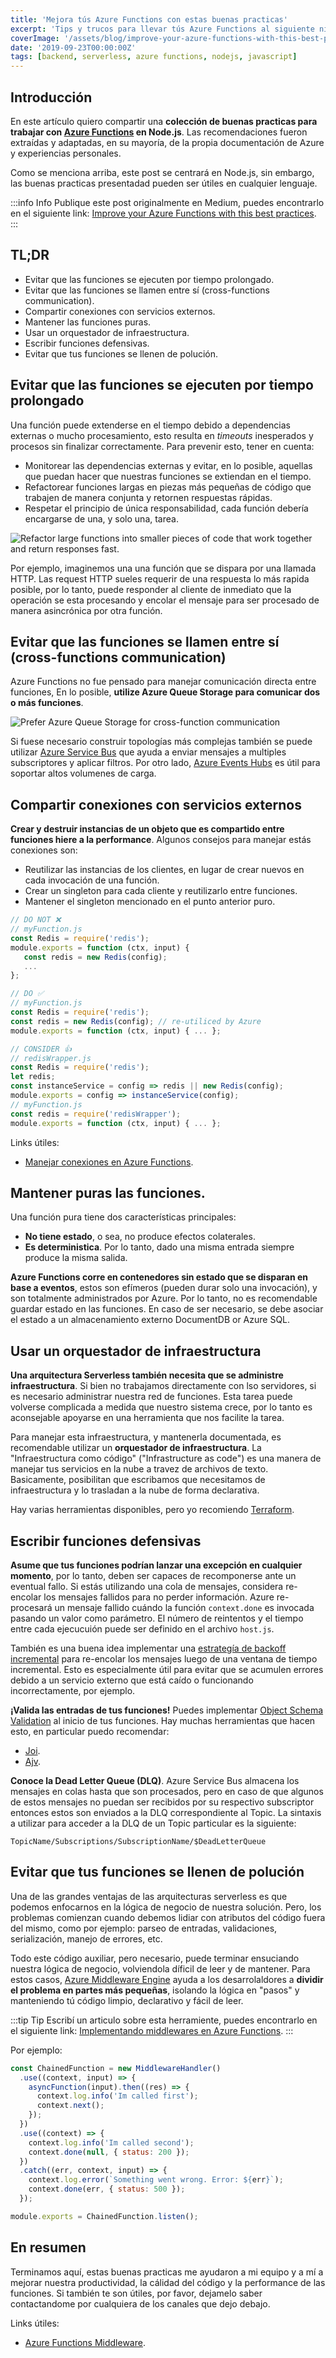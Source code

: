 ```yaml
---
title: 'Mejora tús Azure Functions con estas buenas practicas'
excerpt: 'Tips y trucos para llevar tús Azure Functions al siguiente nivel con Node.js.'
coverImage: '/assets/blog/improve-your-azure-functions-with-this-best-practices/cover.jpg'
date: '2019-09-23T00:00:00Z'
tags: [backend, serverless, azure functions, nodejs, javascript]
---
```


## Introducción

En este artículo quiero compartir una **colección de buenas practicas para trabajar con [Azure Functions](https://docs.microsoft.com/en-us/azure/azure-functions/) en Node.js**. Las recomendaciones fueron extraídas y adaptadas, en su mayoría, de la propia documentación de Azure y experiencias personales.

Como se menciona arriba, este post se centrará en Node.js, sin embargo, las buenas practicas presentadad pueden ser útiles en cualquier lenguaje.

:::info Info
Publique este post originalmente en Medium, puedes encontrarlo en el siguiente link: [Improve your Azure Functions with this best practices](https://medium.com/@emanuelcasco/improve-your-azure-functions-with-this-best-practices-da8fd0123318).
:::

## TL;DR

- Evitar que las funciones se ejecuten por tiempo prolongado.
- Evitar que las funciones se llamen entre sí (cross-functions communication).
- Compartir conexiones con servicios externos.
- Mantener las funciones puras.
- Usar un orquestador de infraestructura.
- Escribir funciones defensivas.
- Evitar que tus funciones se llenen de polución.

## Evitar que las funciones se ejecuten por tiempo prolongado

Una función puede extenderse en el tiempo debido a dependencias externas o mucho procesamiento, esto resulta en _timeouts_ inesperados y procesos sin finalizar correctamente. Para prevenir esto, tener en cuenta:

- Monitorear las dependencias externas y evitar, en lo posible, aquellas que puedan hacer que nuestras funciones se extiendan en el tiempo.
- Refactorear funciones largas en piezas más pequeñas de código que trabajen de manera conjunta y retornen respuestas rápidas.
- Respetar el principio de única responsabilidad, cada función debería encargarse de una, y solo una, tarea.

![Refactor large functions into smaller pieces of code that work together and return responses fast.](/assets/blog/improve-your-azure-functions-with-this-best-practices/image01.png)

Por ejemplo, imaginemos una una función que se dispara por una llamada HTTP. Las request HTTP sueles requerir de una respuesta lo más rapida posible, por lo tanto, puede responder al cliente de inmediato que la operación se esta procesando y encolar el mensaje para ser procesado de manera asincrónica por otra función.

## Evitar que las funciones se llamen entre sí (cross-functions communication)

Azure Functions no fue pensado para manejar comunicación directa entre funciones, En lo posible, **utilize Azure Queue Storage para comunicar dos o más funciones**.

![Prefer Azure Queue Storage for cross-function communication](/assets/blog/improve-your-azure-functions-with-this-best-practices/image02.png)

Si fuese necesario construir topologías más complejas también se puede utilizar [Azure Service Bus](https://azure.microsoft.com/en-us/services/service-bus/) que ayuda a enviar mensajes a multiples subscriptores y aplicar filtros. Por otro lado, [Azure Events Hubs](https://azure.microsoft.com/en-us/services/event-hubs/) es útil para soportar altos volumenes de carga.

## Compartir conexiones con servicios externos

**Crear y destruir instancias de un objeto que es compartido entre funciones hiere a la performance**. Algunos consejos para manejar estás conexiones son:

- Reutilizar las instancias de los clientes, en lugar de crear nuevos en cada invocación de una función.
- Crear un singleton para cada cliente y reutilizarlo entre funciones.
- Mantener el singleton mencionado en el punto anterior puro.

```js
// DO NOT ❌
// myFunction.js
const Redis = require('redis');
module.exports = function (ctx, input) {
   const redis = new Redis(config);
   ...
};

// DO ✅
// myFunction.js
const Redis = require('redis');
const redis = new Redis(config); // re-utiliced by Azure
module.exports = function (ctx, input) { ... };

// CONSIDER 👍
// redisWrapper.js
const Redis = require('redis');
let redis;​
const instanceService = config => redis || new Redis(config);
module.exports = config => instanceService(config);
// myFunction.js
const redis = require('redisWrapper');
module.exports = function (ctx, input) { ... };
```

Links útiles:

- [Manejar conexiones en Azure Functions](https://docs.microsoft.com/en-us/azure/azure-functions/manage-connections).

## Mantener puras las funciones.

Una función pura tiene dos características principales:

- **No tiene estado**, o sea, no produce efectos colaterales.
- **Es deterministica**. Por lo tanto, dado una misma entrada siempre produce la misma salida.

**Azure Functions corre en contenedores sin estado que se disparan en base a eventos**, estos son efímeros (pueden durar solo una invocación), y son totalmente administrados por Azure. Por lo tanto, no es recomendable guardar estado en las funciones. En caso de ser necesario, se debe asociar el estado a un almacenamiento externo DocumentDB or Azure SQL.

## Usar un orquestador de infraestructura

**Una arquitectura Serverless también necesita que se administre infraestructura**. Si bien no trabajamos directamente con lso servidores, si es necesario administrar nuestra red de funciones. Esta tarea puede volverse complicada a medida que nuestro sistema crece, por lo tanto es aconsejable apoyarse en una herramienta que nos facilite la tarea.

Para manejar esta infraestructura, y mantenerla documentada, es recomendable utilizar un **orquestador de infraestructura**. La "Infraestructura como código" ("Infrastructure as code") es una manera de manejar tus servicios en la nube a travez de archivos de texto. Basicamente, posibilitan que escribamos que necesitamos de infraestructura y lo trasladan a la nube de forma declarativa.

Hay varias herramientas disponibles, pero yo recomiendo [Terraform](https://www.terraform.io/).

## Escribir funciones defensivas

**Asume que tus funciones podrían lanzar una excepción en cualquier momento**, por lo tanto, deben ser capaces de recomponerse ante un eventual fallo. Si estás utilizando una cola de mensajes, considera re-encolar los mensajes fallidos para no perder información. Azure re-procesará un mensaje fallido cuándo la función `context.done` es invocada pasando un valor como parámetro. El número de reintentos y el tiempo entre cada ejecucuión puede ser definido en el archivo `host.js`.

También es una buena idea implementar una [estrategía de backoff incremental](https://en.wikipedia.org/wiki/Exponential_backoff) para re-encolar los mensajes luego de una ventana de tiempo incremental. Esto es especialmente útil para evitar que se acumulen errores debido a un servicio externo que está caído o funcionando incorrectamente, por ejemplo.

**¡Valida las entradas de tus funciones!** Puedes implementar [Object Schema Validation](https://json-schema.org/understanding-json-schema/reference/object.html) al inicio de tus funciones. Hay muchas herramientas que hacen esto, en particular puedo recomendar:

- [Joi](https://github.com/sideway/joi).
- [Ajv](https://ajv.js.org/).

**Conoce la Dead Letter Queue (DLQ)**. Azure Service Bus almacena los mensajes en colas hasta que son procesados, pero en caso de que algunos de estos mensajes no puedan ser recibidos por su respectivo subscriptor entonces estos son enviados a la DLQ correspondiente al Topic. La sintaxis a utilizar para acceder a la DLQ de un Topic particular es la siguiente:

`TopicName/Subscriptions/SubscriptionName/$DeadLetterQueue`

## Evitar que tus funciones se llenen de polución

Una de las grandes ventajas de las arquitecturas serverless es que podemos enfocarnos en la lógica de negocio de nuestra solución. Pero, los problemas comienzan cuando debemos lidiar con atributos del código fuera del mismo, como por ejemplo: parseo de entradas, validaciones, serialización, manejo de errores, etc.

Todo este código auxiliar, pero necesario, puede terminar ensuciando nuestra lógica de negocio, volviendola díficil de leer y de mantener. Para estos casos, [Azure Middleware Engine](https://www.npmjs.com/package/azure-middleware) ayuda a los desarrolaldores a **dividir el problema en partes más pequeñas**, isolando la lógica en "pasos" y manteniendo tú código limpio, declarativo y fácil de leer.

:::tip Tip
Escribí un articulo sobre esta herramiente, puedes encontrarlo en el siguiente link: [Implementando middlewares en Azure Functions](/es/blog/azure-functions-middlewares).
:::

Por ejemplo:

```js
const ChainedFunction = new MiddlewareHandler()
  .use((context, input) => {
    asyncFunction(input).then((res) => {
      context.log.info('Im called first');
      context.next();
    });
  })
  .use((context) => {
    context.log.info('Im called second');
    context.done(null, { status: 200 });
  })
  .catch((err, context, input) => {
    context.log.error(`Something went wrong. Error: ${err}`);
    context.done(err, { status: 500 });
  });

module.exports = ChainedFunction.listen();
```

## En resumen

Terminamos aquí, estas buenas practicas me ayudaron a mi equipo y a mí a mejorar nuestra productividad, la cálidad del código y la performance de las funciones. Si también te son útiles, por favor, dejamelo saber contactandome por cualquiera de los canales que dejo debajo.

Links útiles:

- [Azure Functions Middleware](https://www.npmjs.com/package/azure-middleware).
